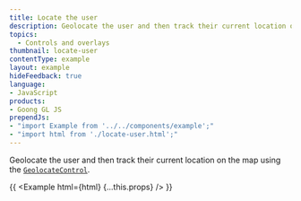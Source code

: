 ```yaml
---
title: Locate the user
description: Geolocate the user and then track their current location on the map using the GeolocateControl.
topics:
  - Controls and overlays
thumbnail: locate-user
contentType: example
layout: example
hideFeedback: true
language:
- JavaScript
products:
- Goong GL JS
prependJs:
- "import Example from '../../components/example';"
- "import html from './locate-user.html';"
---
```


Geolocate the user and then track their current location on the map using the [`GeolocateControl`](/docs/javascript/markers/#geolocatecontrol).

{{ <Example html={html} {...this.props} /> }}
